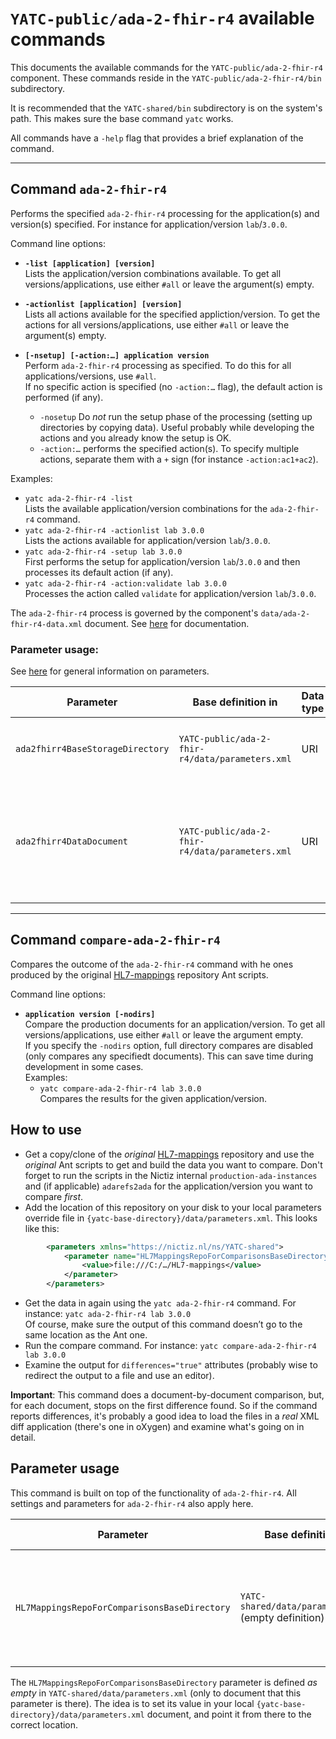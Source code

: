 # `YATC-public/ada-2-fhir-r4` available commands

This documents the available commands for the `YATC-public/ada-2-fhir-r4` component. These commands reside in the `YATC-public/ada-2-fhir-r4/bin` subdirectory.

It is recommended that the `YATC-shared/bin` subdirectory is on the system's path. This makes sure the base command `yatc` works.

All commands have a `-help` flag that provides a brief explanation of the command.

----------

## Command `ada-2-fhir-r4`

Performs the specified `ada-2-fhir-r4` processing for the application(s) and version(s) specified. For instance for application/version `lab`/`3.0.0`. 

Command line options:

* **`-list [application] [version]`**<br/>Lists the application/version combinations available. To get all versions/applications, use either `#all`  or leave the argument(s) empty.

* **`-actionlist [application] [version]`**<br/>Lists all actions available for the specified appliction/version. To get the actions for all versions/applications, use either `#all` or leave the argument(s) empty.


* **`[-nsetup] [-action:…] application version`**<br/>Perform `ada-2-fhir-r4` processing as specified.  To do this for all applications/versions, use `#all`.<br/>If no specific action is specified (no `-action:…` flag), the default action is performed (if any).
  * `-nosetup` Do *not* run the setup phase of the processing (setting up directories by copying data). Useful probably while developing the actions and you already know the setup is OK. 
  * `-action:…` performs the specified action(s). To specify multiple actions, separate them with a `+` sign (for instance `-action:ac1+ac2`). 

Examples:

* `yatc ada-2-fhir-r4 -list`<br/>Lists the available application/version combinations for the `ada-2-fhir-r4` command.
* `yatc ada-2-fhir-r4 -actionlist lab 3.0.0`<br/>Lists the actions available for application/version `lab`/`3.0.0`.
* `yatc ada-2-fhir-r4 -setup lab 3.0.0`<br/>First performs the setup for application/version `lab`/`3.0.0` and then processes its default action (if any).
* `yatc ada-2-fhir-r4 -action:validate lab 3.0.0`<br/>Processes the action called `validate` for application/version `lab`/`3.0.0`.

The `ada-2-fhir-r4` process is governed by the component's `data/ada-2-fhir-r4-data.xml` document. See [here](data-format-reference.md) for documentation.

### Parameter usage:

See [here](../../../YATC-shared/doc/parameters-system.md) for general information on parameters.

| Parameter | Base definition in | Data type | Usage | 
| ----- | ----- | ----- | ------ |
| `ada2fhirr4BaseStorageDirectory`  | `YATC-public/ada-2-fhir-r4/data/parameters.xml` | URI | The base location for storing the results of any `ada-2-fhir-r4` processing. |
| `ada2fhirr4DataDocument` | `YATC-public/ada-2-fhir-r4/data/parameters.xml` | URI | The document with the information what needs to be done for a certain application/version. Usually points to `YATC-public/ada-2-fhir-r4/data/ada-2-fhir-r4-data.xml`. | 

----------

## Command `compare-ada-2-fhir-r4`

Compares the outcome of the `ada-2-fhir-r4` command with he ones produced by the original [HL7-mappings](https://github.com/Nictiz/HL7-mappings) repository Ant scripts.

Command line options:
* **`application version [-nodirs]`**<br/>Compare the production documents for an application/version. To get all versions/applications, use either `#all` or leave the argument empty.<br/>If you specify the `-nodirs` option, full directory compares are disabled (only compares any specifiedt documents). This can save time during development in some cases.<br/>Examples:
    * `yatc compare-ada-2-fhir-r4 lab 3.0.0`<br/>Compares the results for the given application/version.

## How to use

* Get a copy/clone of the *original* [HL7-mappings](https://github.com/Nictiz/HL7-mappings) repository and use the *original* Ant scripts to get and build the data you want to compare. Don't forget to run the scripts in the Nictiz internal `production-ada-instances` and (if applicable) `adarefs2ada` for the application/version you want to compare *first*.
* Add the location of this repository on your disk to your local parameters override file in `{yatc-base-directory}/data/parameters.xml`. This looks like this:

```xml
        <parameters xmlns="https://nictiz.nl/ns/YATC-shared">
            <parameter name="HL7MappingsRepoForComparisonsBaseDirectory">
                <value>file:///C:/…/HL7-mappings</value>
            </parameter>
        </parameters>
```

* Get the data in again using the `yatc ada-2-fhir-r4` command. For instance:  `yatc ada-2-fhir-r4 lab 3.0.0`<br/>Of course, make sure the output of this command doesn’t go to the same location as the Ant one.
* Run the compare command. For instance: `yatc compare-ada-2-fhir-r4 lab 3.0.0`
* Examine the output for `differences="true"` attributes (probably wise to redirect the output to a file and use an editor).

**Important**: This command does a document-by-document comparison, but, for each document, stops on the first difference found. So if the command reports differences, it's probably a good idea to load the files in a *real*  XML diff application (there's one in oXygen) and examine what's going on in detail.


## Parameter usage

This command is built on top of the functionality of `ada-2-fhir-r4`. All settings and parameters for `ada-2-fhir-r4` also apply here.

| Parameter | Base definition in | Data type | Usage | 
| ----- | ----- | ----- | ------ |
| `HL7MappingsRepoForComparisonsBaseDirectory` | `YATC-shared/data/parameters.xml` (empty definition) | URI | Base location of the [HL7-mappings](https://github.com/Nictiz/HL7-mappings) repository (used for comparisons) on your machine.  See below.|

The `HL7MappingsRepoForComparisonsBaseDirectory` parameter is defined *as empty* in `YATC-shared/data/parameters.xml` (only to document that this parameter is there). The idea is to set its value in your local `{yatc-base-directory}/data/parameters.xml` document, and point it from there to the correct location.
